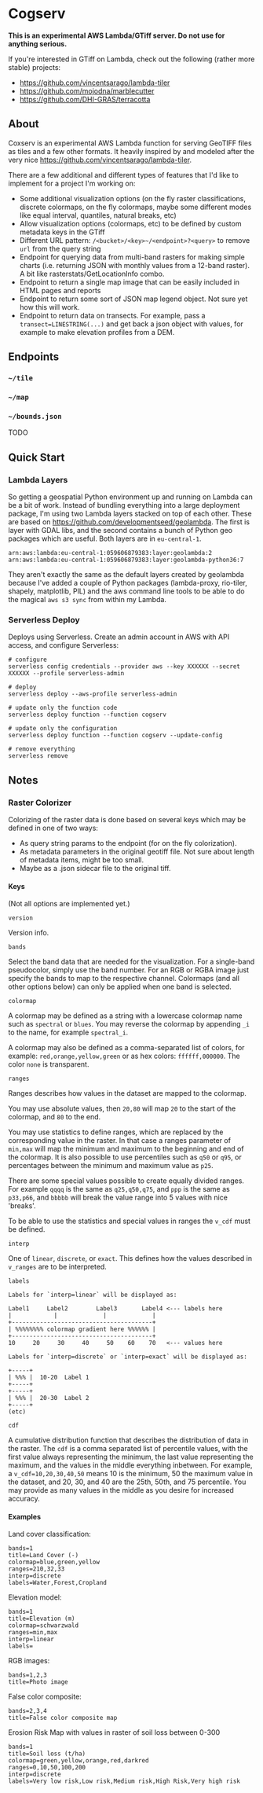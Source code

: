 # Cogserv

**This is an experimental AWS Lambda/GTiff server. Do not use for anything serious.**

If you're interested in GTiff on Lambda, check out the following (rather more stable) projects:

* https://github.com/vincentsarago/lambda-tiler
* https://github.com/mojodna/marblecutter
* https://github.com/DHI-GRAS/terracotta

## About

Coxserv is an experimental AWS Lambda function for serving GeoTIFF files as tiles and a few other formats. It heavily inspired by and modeled after the very nice https://github.com/vincentsarago/lambda-tiler. 

There are a few additional and different types of features that I'd like to implement for a project I'm working on:

* Some additional visualization options (on the fly raster classifications, discrete colormaps, on the fly colormaps, maybe some different modes like equal interval, quantiles, natural breaks, etc)
* Allow visualization options (colormaps, etc) to be defined by custom metadata keys in the GTiff
* Different URL pattern: `/<bucket>/<key>~/<endpoint>?<query>` to remove `url` from the query string
* Endpoint for querying data from multi-band rasters for making simple charts (i.e. returning JSON with monthly values from a 12-band raster). A bit like rasterstats/GetLocationInfo combo.
* Endpoint to return a single map image that can be easily included in HTML pages and reports
* Endpoint to return some sort of JSON map legend object. Not sure yet how this will work.
* Endpoint to return data on transects. For example, pass a `transect=LINESTRING(...)` and get back a json object with values, for example to make elevation profiles from a DEM.

## Endpoints

### `~/tile`

### `~/map`

### `~/bounds.json`

TODO

## Quick Start

### Lambda Layers

So getting a geospatial Python environment up and running on Lambda can be a bit of work. Instead of bundling everything into a large deployment package, I'm using two Lambda layers stacked on top of each other. These are based on https://github.com/developmentseed/geolambda. The first is layer with GDAL libs, and the second contains a bunch of Python geo packages which are useful. Both layers are in `eu-central-1`.

    arn:aws:lambda:eu-central-1:059606879383:layer:geolambda:2
    arn:aws:lambda:eu-central-1:059606879383:layer:geolambda-python36:7

They aren't exactly the same as the default layers created by geolambda because I've added a couple of Python packages (lambda-proxy, rio-tiler, shapely, matplotlib, PIL) and the aws command line tools to be able to do the magical `aws s3 sync` from within my Lambda.

### Serverless Deploy

Deploys using Serverless. Create an admin account in AWS with API access, and configure Serverless:

    # configure
    serverless config credentials --provider aws --key XXXXXX --secret XXXXXX --profile serverless-admin

    # deploy
    serverless deploy --aws-profile serverless-admin

    # update only the function code
    serverless deploy function --function cogserv

    # update only the configuration
    serverless deploy function --function cogserv --update-config

    # remove everything
    serverless remove

## Notes

### Raster Colorizer

Colorizing of the raster data is done based on several keys which may be defined in one of two ways:

* As query string params to the endpoint (for on the fly colorization).
* As metadata parameters in the original geotiff file. Not sure about length of metadata items, might be too small. 
* Maybe as a .json sidecar file to the original tiff.

#### Keys

(Not all options are implemented yet.)

`version`

Version info.

`bands`

Select the band data that are needed for the visualization. For a single-band pseudocolor, simply use the band number. For an RGB or RGBA image just specify the bands to map to the respective channel. Colormaps (and all other options below) can only be applied when one band is selected.

`colormap`

A colormap may be defined as a string with a lowercase colormap name such as `spectral` or `blues`. You may reverse the colormap by appending `_i` to the name, for example `spectral_i`. 

A colormap may also be defined as a comma-separated list of colors, for example: `red,orange,yellow,green` or as hex colors: `ffffff,000000`. The color `none` is transparent.


`ranges` 

Ranges describes how values in the dataset are mapped to the colormap. 

You may use absolute values, then `20,80` will map `20` to the start of the colormap, and `80` to the end.

You may use statistics to define ranges, which are replaced by the corresponding value in the raster. In that case a ranges parameter of `min,max` will map the minimum and maximum to the beginning and end of the colormap. It is also possible to use percentiles such as `q50` or `q95`, or percentages between the minimum and maximum value as `p25`.

There are some special values possible to create equally divided ranges. For example `qqqq` is the same as `q25,q50,q75`, and `ppp` is the same as `p33,p66`, and `bbbbb` will break the value range into 5 values with nice 'breaks'.


To be able to use the statistics and special values in ranges the `v_cdf` must be defined.

`interp` 

One of `linear`, `discrete`, or `exact`. This defines how the values described in `v_ranges` are to be interpreted. 


`labels`

    Labels for `interp=linear` will be displayed as:

    Label1     Label2        Label3       Label4 <--- labels here
    |            |             |             |
    +----------------------------------------+
    | %%%%%%%% colormap gradient here %%%%%% |
    +----------------------------------------+
    10     20     30     40     50    60    70   <--- values here

    Labels for `interp=discrete` or `interp=exact` will be displayed as:

    +-----+
    | %%% |  10-20  Label 1
    +-----+
    +-----+
    | %%% |  20-30  Label 2
    +-----+
    (etc)


`cdf`

A cumulative distribution function that describes the distribution of data in the raster. The `cdf` is a comma separated list of percentile values, with the first value always representing the minimum, the last value representing the maximum, and the values in the middle everything inbetween. For example, a `v_cdf=10,20,30,40,50` means 10 is the minimum, 50 the maximum value in the dataset, and 20, 30, and 40 are the 25th, 50th, and 75 percentile. You may provide as many values in the middle as you desire for increased accuracy.


#### Examples

Land cover classification:

    bands=1
    title=Land Cover (-)
    colormap=blue,green,yellow
    ranges=210,32,33
    interp=discrete
    labels=Water,Forest,Cropland

Elevation model:

    bands=1
    title=Elevation (m)
    colormap=schwarzwald
    ranges=min,max
    interp=linear
    labels=


RGB images:

    bands=1,2,3
    title=Photo image

False color composite:

    bands=2,3,4
    title=False color composite map

Erosion Risk Map with values in raster of soil loss between 0-300

    bands=1
    title=Soil loss (t/ha)
    colormap=green,yellow,orange,red,darkred
    ranges=0,10,50,100,200
    interp=discrete
    labels=Very low risk,Low risk,Medium risk,High Risk,Very high risk


